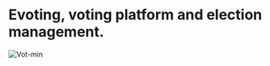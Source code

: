 # Evoting, voting platform and election management.

![Vot-min](https://github.com/robmab/Evoting/assets/56076087/1b59e9ee-d6f5-4aaa-9f02-901c0c335720)
